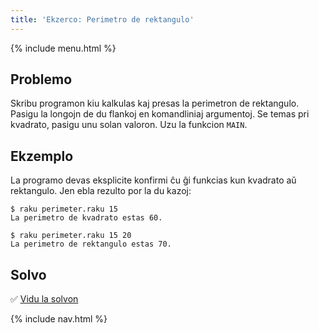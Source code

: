 ```yaml
---
title: 'Ekzerco: Perimetro de rektangulo'
---
```


{% include menu.html %}

## Problemo

Skribu programon kiu kalkulas kaj presas la perimetron de rektangulo. Pasigu la longojn de du flankoj en komandliniaj argumentoj. Se temas pri kvadrato, pasigu unu solan valoron. Uzu la funkcion `MAIN`.

## Ekzemplo

La programo devas eksplicite konfirmi ĉu ĝi funkcias kun kvadrato aŭ rektangulo. Jen ebla rezulto por la du kazoj:

```console
$ raku perimeter.raku 15
La perimetro de kvadrato estas 60.

$ raku perimeter.raku 15 20
La perimetro de rektangulo estas 70.
```

## Solvo

✅ [Vidu la solvon](solution)

{% include nav.html %}